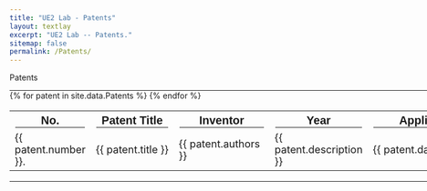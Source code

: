 ```yaml
---
title: "UE2 Lab - Patents"
layout: textlay
excerpt: "UE2 Lab -- Patents."
sitemap: false
permalink: /Patents/
---
```


<p class="title-center">Patents</p>

<style>
  hr {
    margin: 0;
    border-color: black;
  }
</style>

<hr style="width: 1200px; border-width: 2px;">
<table style="width: 1200px; font-size: 18px;">
  <tr style="font-size: 20px; font-family: Arial">
    <th>No.<hr></th>
    <th>Patent Title<hr></th>
    <th>Inventor<hr></th>
    <th>Year<hr></th>
    <th>Application Date<hr></th>
    <th>Patent Number<hr></th>
  </tr>
  {% for patent in site.data.Patents %}
  <tr>
    <td class="project-cell" style="width: 60px;">
      {{ patent.number }}.
    </td>
    <td class="project-cell">{{ patent.title }}</td>
    <td class="project-cell" style="width: 150px;">{{ patent.authors }}</td>
    <td class="project-cell" style="width: 80px;">{{ patent.description }}</td>
    <td class="project-cell" style="width: 250px;">{{ patent.date }}</td>
    <td class="project-cell" style="width: 250px;">{{ patent.ID }}</td>
  </tr>
  {% endfor %}
</table>
<hr style="width: 1200px; border-width: 2px; margin-bottom: 140px;">
